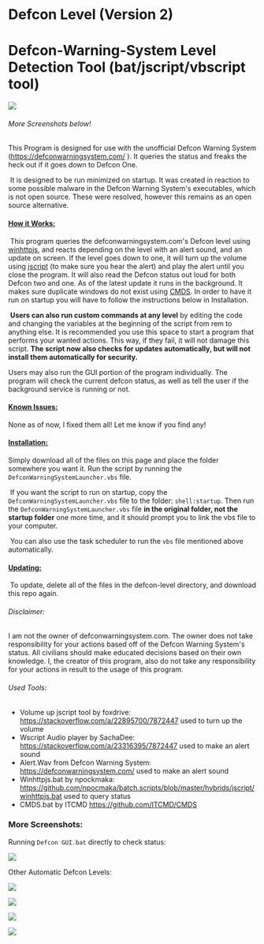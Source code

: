 # Defcon Level (Version 2)
# Defcon-Warning-System Level Detection Tool (bat/jscript/vbscript tool)

![](https://i.imgur.com/EjNVdGJ.png)

######   More Screenshots below!

  This Program is designed for use with the unofficial Defcon Warning System (https://defconwarningsystem.com/ ). It queries the status and freaks the heck out if it goes down to Defcon One.

​    It is designed to be run minimized on startup. It was created in reaction to some possible malware in the Defcon Warning System's executables, which is not open source. These were resolved, however this remains as an open source alternative.



#### <u>**How it Works:**</u>

​    This program queries the defconwarningsystem.com's Defcon level using [winhttpjs](https://github.com/npocmaka/batch.scripts/blob/master/hybrids/jscript/winhttpjs.bat), and reacts depending on the level with an alert sound, and an update on screen. If the level goes down to one, it will turn up the volume using [jscript](https://stackoverflow.com/a/22895700/7872447) (to make sure you hear the alert) and play the alert until you close the program. It will also read the Defcon status out loud for both Defcon two and one. As of the latest update it runs in the background. It makes sure duplicate windows do not exist using [CMDS](https://github.com/ITCMD/CMDS). In order to have it run on startup you will have to follow the instructions below in Installation.

​	**Users can also run custom commands at any level** by editing the code and changing the variables at the beginning of the script from rem to anything else. It is recommended you use this space to start a program that performs your wanted actions. This way, if they fail, it will not damage this script. **The script now also checks for updates automatically, but will not install them automatically for security.**

   Users may also run the GUI portion of the program individually. The program will check the current defcon status, as well as tell the user if the background service is running or not.


#### <u>Known Issues:</u>

   None as of now, I fixed them all! Let me know if you find any!

#### <u>Installation:</u>

   Simply download all of the files on this page and place the folder somewhere you want it. Run the script by running the  `DefconWarningSystemLauncher.vbs` file. 

​	If you want the script to run on startup, copy the `DefconWarningSystemLauncher.vbs`  file to the folder: `shell:startup`. Then run the  `DefconWarningSystemLauncher.vbs` file **in the original folder, not the startup folder** one more time, and it should prompt you to link the vbs file to your computer.

​	You can also use the task scheduler to run the `vbs` file mentioned above automatically.



#### <u>Updating:</u>

​	To update, delete all of the files in the defcon-level directory, and download this repo again.



###### Disclaimer:

   I am not the owner of defconwarningsystem.com. The owner does not take responsibility for your actions based off of the Defcon Warning System's status. All civilians should make educated decisions based on their own knowledge. I, the creator of this program, also do not take any responsibility for your actions in result to the usage of this program.

###### Used Tools:

- Volume up jscript tool by foxdrive: https://stackoverflow.com/a/22895700/7872447 used to turn up the volume
- Wscript Audio player by SachaDee: https://stackoverflow.com/a/23316395/7872447  used to make an alert sound
- Alert.Wav from Defcon Warning System: https://defconwarningsystem.com/  used to make an alert sound
- Winhttpjs.bat by npockmaka:  https://github.com/npocmaka/batch.scripts/blob/master/hybrids/jscript/winhttpjs.bat  used to query status
- CMDS.bat by ITCMD https://github.com/ITCMD/CMDS



### More Screenshots:

Running `Defcon GUI.bat` directly to check status:

![](https://i.imgur.com/o2pv6Ir.gif)

Other Automatic Defcon Levels:

![](https://i.imgur.com/QudDVTW.png)

![](https://i.imgur.com/MUis0uc.png)

![](https://i.imgur.com/9Y5jsGt.png)

![](https://i.imgur.com/eLn09BX.png)
